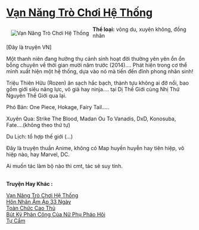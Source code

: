 <a href="https://utruyen.com/truyen/van-nang-tro-choi-he-thong/19274/" title="Vạn Năng Trò Chơi Hệ Thống"><h1>Vạn Năng Trò Chơi Hệ Thống</h1></a><div style="display:table"><img align="right" style="float: left; padding: 10px;" src="https://utruyen.com/images/story/200x260/van-nang-tro-choi-he-thong.jpg" alt="Vạn Năng Trò Chơi Hệ Thống"><b>Thể loại:</b> võng du, xuyên không, đồng nhân<p></p>[Đây là truyện VN]<p></p>Một thanh niên đang hưởng thụ cảnh sinh hoạt đời thường yên yên ổn ổn bỗng chuyên về thời gian mười năm trước (2014).... Phát hiện trong cơ thể mình xuất hiện một hệ thống, dựa vào nó mà tiến đến đỉnh phong nhân sinh!<p></p>Triệu Thiên Hữu (Rozen) ăn sạch hắc bạch, thành tựu không ai đỡ nổi, bao gồm giới siêu năng lực, võ giả hay ninja.... tại Dị Thế Giới cùng Nhị Thứ Nguyên Thế Giới qua lại. <p></p>Phó Bản: One Piece, Hokage, Fairy Tail.....<p></p>Xuyên Qua: Strike The Blood, Madan Ou To Vanadis, DxD, Konosuba, Fate....(không theo thứ tự)<p></p>Du Lịch: tổ hợp thế giới (...)<p></p>Đây là truyện thuần Anime, không có Map huyền huyễn hay tiên hiệp, võ hiệp nào, hay Marvel, DC. <p></p>Ai muốn tác làm bộ nào thì cmt, tác sẽ suy tính. </div><p><br><b>Truyện Hay Khác :</b></p><a href="https://utruyen.com/truyen/van-nang-tro-choi-he-thong/19274/" alt="Vạn Năng Trò Chơi Hệ Thống">Vạn Năng Trò Chơi Hệ Thống</a><br/><a href="https://utruyen.com/truyen/hon-nhan-am-ap-33-ngay/19215/" alt="Hôn Nhân Ấm Áp 33 Ngày">Hôn Nhân Ấm Áp 33 Ngày</a><br/><a href="https://github.com/quanluxury/ngontinhhot/tree/master/truyenhay/17524" alt="Toàn Chức Cao Thủ">Toàn Chức Cao Thủ</a><br/><a href="https://github.com/quanluxury/ngontinhhot/tree/master/truyenhay/16583" alt="Bút Ký Phản Công Của Nữ Phụ Pháo Hôi">Bút Ký Phản Công Của Nữ Phụ Pháo Hôi</a><br/><a href="https://images.google.com.bn/url?q=https%3A%2F%2Futruyen.com%2Ftruyen%2Ftu-cam%2F15662%2F" alt="Tự Cẩm">Tự Cẩm</a><br/>